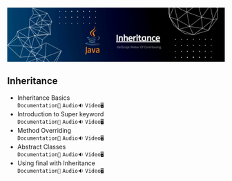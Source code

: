 ![](../Assets/inheritance.jpg)
## Inheritance

- Inheritance Basics<br>
  `Documentation📃`
  `Audio🔉`
  `Video🖥️`
- Introduction to Super keyword<br>
  `Documentation📃`
  `Audio🔉`
  `Video🖥️`
- Method Overriding<br>
  `Documentation📃`
  `Audio🔉`
  `Video🖥️`
- Abstract Classes<br>
  `Documentation📃`
  `Audio🔉`
  `Video🖥️`
- Using final with Inheritance<br>
  `Documentation📃`
  `Audio🔉`
  `Video🖥️`
